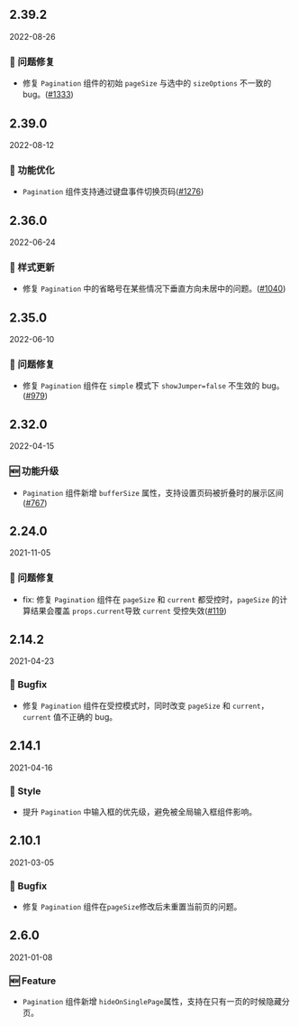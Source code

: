 ## 2.39.2

2022-08-26

### 🐛 问题修复

- 修复 `Pagination` 组件的初始 `pageSize` 与选中的 `sizeOptions` 不一致的 bug。([#1333](https://github.com/arco-design/arco-design/pull/1333))

## 2.39.0

2022-08-12

### 💎 功能优化

- `Pagination` 组件支持通过键盘事件切换页码([#1276](https://github.com/arco-design/arco-design/pull/1276))

## 2.36.0

2022-06-24

### 💅 样式更新

- 修复 `Pagination` 中的省略号在某些情况下垂直方向未居中的问题。([#1040](https://github.com/arco-design/arco-design/pull/1040))

## 2.35.0

2022-06-10

### 🐛 问题修复

- 修复 `Pagination` 组件在 `simple` 模式下  `showJumper=false` 不生效的 bug。([#979](https://github.com/arco-design/arco-design/pull/979))

## 2.32.0

2022-04-15

### 🆕 功能升级

- `Pagination` 组件新增 `bufferSize` 属性，支持设置页码被折叠时的展示区间([#767](https://github.com/arco-design/arco-design/pull/767))

## 2.24.0

2021-11-05

### 🐛 问题修复

- fix: 修复 `Pagination` 组件在 `pageSize` 和 `current` 都受控时，`pageSize` 的计算结果会覆盖 `props.current`导致 `current` 受控失效([#119](https://github.com/arco-design/arco-design/pull/119))

## 2.14.2

2021-04-23

### 🐛 Bugfix

- 修复 `Pagination` 组件在受控模式时，同时改变 `pageSize` 和 `current`，`current` 值不正确的 bug。

## 2.14.1

2021-04-16

### 💅 Style

- 提升 `Pagination` 中输入框的优先级，避免被全局输入框组件影响。

## 2.10.1

2021-03-05

### 🐛 Bugfix

- 修复 `Pagination` 组件在`pageSize`修改后未重置当前页的问题。



## 2.6.0

2021-01-08

### 🆕 Feature

- `Pagination` 组件新增 `hideOnSinglePage`属性，支持在只有一页的时候隐藏分页。

